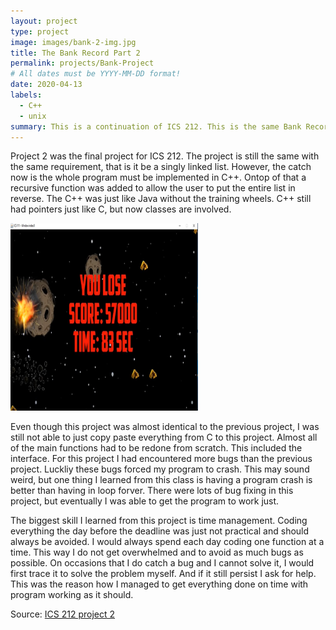 ```yaml
---
layout: project
type: project
image: images/bank-2-img.jpg
title: The Bank Record Part 2
permalink: projects/Bank-Project
# All dates must be YYYY-MM-DD format!
date: 2020-04-13
labels:
  - C++
  - unix
summary: This is a continuation of ICS 212. This is the same Bank Record project as in project 1. But this time it is implemented in C++ with additional functions/features added and new requirements.
---
```


Project 2 was the final project for ICS 212. The project is still the same with the same requirement, that is it be a singly linked list. However, the catch now is the whole program must be implemented in C++. Ontop of that a recursive function was added to allow the user to put the entire list in reverse. The C++ was just like Java without the training wheels. C++ still had pointers just like C, but now classes are involved. 

<img class="ui medium right floated rounded image" src="../images/game-3-dead.PNG">

Even though this project was almost identical to the previous project, I was still not able to just copy paste everything from C to this project. Almost all of the main functions had to be redone from scratch. This included the interface. For this project I had encountered more bugs than the previous project. Luckliy these bugs forced my program to crash. This may sound weird, but one thing I learned from this class is having a program crash is better than having in loop forver. There were lots of bug fixing in this project, but eventually I was able to get the program to work just.

The biggest skill I learned from this project is time management. Coding everything the day before the deadline was just not practical and should always be avoided. I would always spend each day coding one function at a time. This way I do not get overwhelmed and to avoid as much bugs as possible. On occasions that I do catch a bug and I cannot solve it, I would first trace it to solve the problem myself. And if it still persist I ask for help. This was the reason how I managed to get everything done on time with program working as it should.

Source: <a href="https://github.com/buccatm/ICS212-Project-2"><i class="large github icon "></i>ICS 212 project 2</a>
